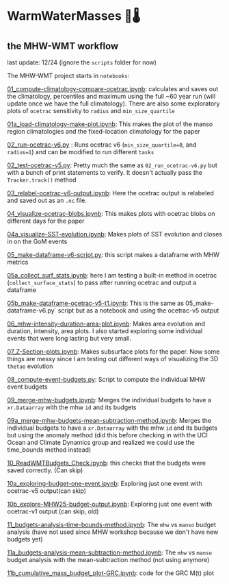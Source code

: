 # WarmWaterMasses 🌊🌡️

## the MHW-WMT workflow 
last update: 12/24 (ignore the `scripts` folder for now)

The MHW-WMT project starts in `notebooks`:

[01_compute-climatology-compare-ocetrac.ipynb](https://github.com/marianatorres4/WarmWaterMasses/blob/main/notebooks/01_compute-climatology-compare-ocetrac.ipynb "01_compute-climatology-compare-ocetrac.ipynb"): calculates and saves out the climatology, percentiles and maximum using the full ~60 year run (will update once we have the full climatology). There are also some exploratory plots of `ocetrac` sensitivity to `radius` and `min_size_quartile`

[01a_load-climatology-make-plot.ipynb](https://github.com/marianatorres4/WarmWaterMasses/blob/main/notebooks/01a_load-climatology-make-plot.ipynb "01a_load-climatology-make-plot.ipynb"): This makes the plot of the manso region climatologies and the fixed-location climatology for the paper

[02_run-ocetrac-v6.py](https://github.com/marianatorres4/WarmWaterMasses/blob/main/notebooks/02_run-ocetrac-v6.py "02_run-ocetrac-v6.py") : Runs ocetrac v6 (`min_size_quartile=0`, and `radius=1`) and can be modified to run different `tasks`

[02_test-ocetrac-v5.py](https://github.com/marianatorres4/WarmWaterMasses/blob/main/notebooks/02_test-ocetrac-v5.py "02_test-ocetrac-v5.py"): Pretty much the same as `02_run_ocetrac-v6.py` but with a bunch of print statements to verify. It doesn't actually pass the `Tracker.track()` method

[03_relabel-ocetrac-v6-output.ipynb](https://github.com/marianatorres4/WarmWaterMasses/blob/main/notebooks/03_relabel-ocetrac-v6-output.ipynb "03_relabel-ocetrac-v6-output.ipynb"): Here the ocetrac output is relabeled and saved out as an `.nc` file. 

[04_visualize-ocetrac-blobs.ipynb](https://github.com/marianatorres4/WarmWaterMasses/blob/main/notebooks/04_visualize-ocetrac-blobs.ipynb "04_visualize-ocetrac-blobs.ipynb"): This makes plots with ocetrac blobs on different days for the paper

[04a_visualize-SST-evolution.ipynb](https://github.com/marianatorres4/WarmWaterMasses/blob/main/notebooks/04a_visualize-SST-evolution.ipynb "04a_visualize-SST-evolution.ipynb"): Makes plots of SST evolution and closes in on the GoM events

[05_make-dataframe-v6-script.py](https://github.com/marianatorres4/WarmWaterMasses/blob/main/notebooks/05_make-dataframe-v6-script.py "05_make-dataframe-v6-script.py"): this script makes a dataframe with MHW metrics

[05a_collect_surf_stats.ipynb](https://github.com/marianatorres4/WarmWaterMasses/blob/main/notebooks/05a_collect_surf_stats.ipynb "05a_collect_surf_stats.ipynb"): here I am testing a built-in method in ocetrac (`collect_surface_stats`) to pass after running ocetrac and output a dataframe

[05b_make-dataframe-ocetrac-v5-t1.ipynb](https://github.com/marianatorres4/WarmWaterMasses/blob/main/notebooks/05b_make-dataframe-ocetrac-v5-t1.ipynb "05b_make-dataframe-ocetrac-v5-t1.ipynb"): This is the same as 05_make-dataframe-v6.py` script but as a notebook and using the ocetrac-v5 output

[06_mhw-intensity-duration-area-plot.ipynb](https://github.com/marianatorres4/WarmWaterMasses/blob/main/notebooks/06_mhw-intensity-duration-area-plot.ipynb "06_mhw-intensity-duration-area-plot.ipynb"): Makes area evolution and duration, intensity, area plots. I also started exploring some individual events that were long lasting but very small. 

[07_Z-Section-plots.ipynb](https://github.com/marianatorres4/WarmWaterMasses/blob/main/notebooks/07_Z-Section-plots.ipynb "07_Z-Section-plots.ipynb"): Makes subsurface plots for the paper. Now some things are messy since I am testing out different ways of visualizing the 3D `thetao` evolution

[08_compute-event-budgets.py](https://github.com/marianatorres4/WarmWaterMasses/blob/main/notebooks/08_compute-event-budgets.py "08_compute-event-budgets.py"): Script to compute the individual MHW event budgets

[09_merge-mhw-budgets.ipynb](https://github.com/marianatorres4/WarmWaterMasses/blob/main/notebooks/09_merge-mhw-budgets.ipynb "09_merge-mhw-budgets.ipynb"): Merges the individual budgets to have a `xr.Dataarray` with the mhw `id` and its budgets

[09a_merge-mhw-budgets-mean-subtraction-method.ipynb](https://github.com/marianatorres4/WarmWaterMasses/blob/main/notebooks/09a_merge-mhw-budgets-mean-subtraction-method.ipynb "09a_merge-mhw-budgets-mean-subtraction-method.ipynb"):  Merges the individual budgets to have a `xr.Dataarray` with the mhw `id` and its budgets but using the anomaly method (did this before checking in with the UCI Ocean and Climate Dynamics group and realized we could use the time_bounds method instead)

[10_ReadWMTBudgets_Check.ipynb](https://github.com/marianatorres4/WarmWaterMasses/blob/main/notebooks/10_ReadWMTBudgets_Check.ipynb "10_ReadWMTBudgets_Check.ipynb"): this checks that the budgets were saved correctly. (Can skip)

[10a_exploring-budget-one-event.ipynb](https://github.com/marianatorres4/WarmWaterMasses/blob/main/notebooks/10a_exploring-budget-one-event.ipynb "10a_exploring-budget-one-event.ipynb"): Exploring just one event with ocetrac-v5 output(can skip)

[10b_explore-MHW25-budget-output.ipynb](https://github.com/marianatorres4/WarmWaterMasses/blob/main/notebooks/10b_explore-MHW25-budget-output.ipynb "10b_explore-MHW25-budget-output.ipynb"): Exploring just one event with ocetrac-v1 output (can skip, old)

[11_budgets-analysis-time-bounds-method.ipynb](https://github.com/marianatorres4/WarmWaterMasses/blob/main/notebooks/11_budgets-analysis-time-bounds-method.ipynb "11_budgets-analysis-time-bounds-method.ipynb"): The `mhw` vs `manso` budget analysis (have not used since MHW workshop because we don't have new budgets yet)

[11a_budgets-analysis-mean-subtraction-method.ipynb](https://github.com/marianatorres4/WarmWaterMasses/blob/main/notebooks/11a_budgets-analysis-mean-subtraction-method.ipynb "11a_budgets-analysis-mean-subtraction-method.ipynb"): The `mhw` vs `manso` budget analysis with the mean-subtraction method (not using anymore)

[11b_cumulative_mass_budget_plot-GRC.ipynb](https://github.com/marianatorres4/WarmWaterMasses/blob/main/notebooks/11b_cumulative_mass_budget_plot-GRC.ipynb "11b_cumulative_mass_budget_plot-GRC.ipynb"): code for the GRC M(t) plot
